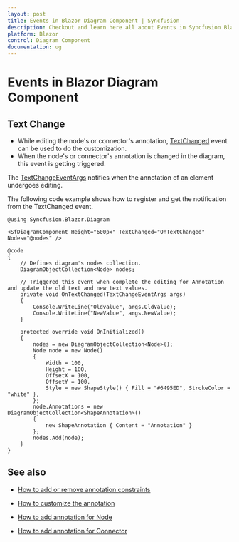 ```yaml
---
layout: post
title: Events in Blazor Diagram Component | Syncfusion
description: Checkout and learn here all about Events in Syncfusion Blazor Diagram component and much more details.
platform: Blazor
control: Diagram Component
documentation: ug
---
```


# Events in Blazor Diagram Component

## Text Change

* While editing the node's or connector's annotation, [TextChanged](https://help.syncfusion.com/cr/blazor/Syncfusion.Blazor.Diagram.SfDiagramComponent.html#Syncfusion_Blazor_Diagram_SfDiagramComponent_TextChanged) event can be used to do the customization.
* When the node's or connector's annotation is changed in the diagram, this event is getting triggered. 

The [TextChangeEventArgs](https://help.syncfusion.com/cr/blazor/Syncfusion.Blazor.Diagram.TextChangeEventArgs.html) notifies when the annotation of an element undergoes editing.

The following code example shows how to register and get the notification from the TextChanged event.

```cshtml
@using Syncfusion.Blazor.Diagram

<SfDiagramComponent Height="600px" TextChanged="OnTextChanged" Nodes="@nodes" />

@code
{
    // Defines diagram's nodes collection.
    DiagramObjectCollection<Node> nodes;

    // Triggered this event when complete the editing for Annotation and update the old text and new text values.
    private void OnTextChanged(TextChangeEventArgs args)
    {
        Console.WriteLine("Oldvalue", args.OldValue);
        Console.WriteLine("NewValue", args.NewValue);
    }

    protected override void OnInitialized()
    {
        nodes = new DiagramObjectCollection<Node>();
        Node node = new Node()
        {
            Width = 100,
            Height = 100,
            OffsetX = 100,
            OffsetY = 100,
            Style = new ShapeStyle() { Fill = "#6495ED", StrokeColor = "white" },
        };
        node.Annotations = new DiagramObjectCollection<ShapeAnnotation>()
        {
            new ShapeAnnotation { Content = "Annotation" }
        };
        nodes.Add(node);
    }
}
```

## See also

* [How to add or remove annotation constraints](../constraints/#annotation-constraints)

* [How to customize the annotation](./appearance)

* [How to add annotation for Node](./node-annotation)

* [How to add annotation for Connector](./connector-annotation)
